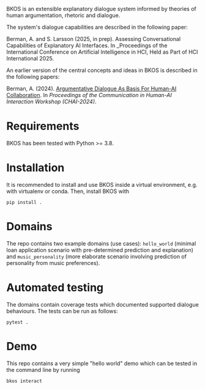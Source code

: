BKOS is an extensible explanatory dialogue system informed by theories of human argumentation, rhetoric and dialogue.

The system's dialogue capabilities are described in the following paper:

Berman, A. and S. Larsson (2025, in prep). Assessing Conversational Capabilities of Explanatory AI Interfaces. In _Proceedings of the International Conference on Artificial Intelligence in HCI, Held as Part of HCI International 2025.

An earlier version of the central concepts and ideas in BKOS is described in the following papers:

Berman, A. (2024). [Argumentative Dialogue As Basis For Human-AI Collaboration](https://ceur-ws.org/Vol-3825/short3-2.pdf). In _Proceedings of the Communication in Human-AI Interaction Workshop (CHAI-2024)_.

# Requirements
BKOS has been tested with Python >= 3.8.

# Installation
It is recommended to install and use BKOS inside a virtual environment, e.g. with virtualenv or conda. Then, install BKOS with

```commandline
pip install .
```

# Domains
The repo contains two example domains (use cases): `hello_world` (minimal loan application scenario with pre-determined prediction and explanation) and `music_personality` (more elaborate scenario involving prediction of personality from music preferences).

# Automated testing
The domains contain coverage tests which documented supported dialogue behaviours. The tests can be run as follows:

```commandline
pytest .
```
# Demo
This repo contains a very simple "hello world" demo which can be tested in the command line by running

```commandline
bkos interact
```
